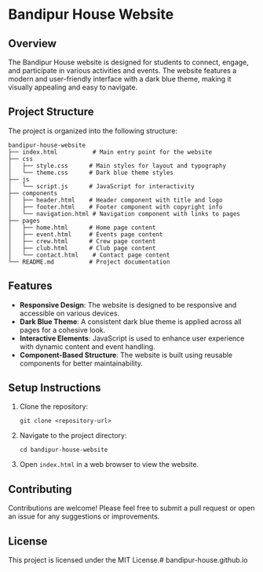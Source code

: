 # Bandipur House Website

## Overview
The Bandipur House website is designed for students to connect, engage, and participate in various activities and events. The website features a modern and user-friendly interface with a dark blue theme, making it visually appealing and easy to navigate.

## Project Structure
The project is organized into the following structure:

```
bandipur-house-website
├── index.html          # Main entry point for the website
├── css
│   ├── style.css      # Main styles for layout and typography
│   └── theme.css      # Dark blue theme styles
├── js
│   └── script.js      # JavaScript for interactivity
├── components
│   ├── header.html    # Header component with title and logo
│   ├── footer.html    # Footer component with copyright info
│   └── navigation.html # Navigation component with links to pages
├── pages
│   ├── home.html      # Home page content
│   ├── event.html     # Events page content
│   ├── crew.html      # Crew page content
│   ├── club.html      # Club page content
│   └── contact.html    # Contact page content
└── README.md          # Project documentation
```

## Features
- **Responsive Design**: The website is designed to be responsive and accessible on various devices.
- **Dark Blue Theme**: A consistent dark blue theme is applied across all pages for a cohesive look.
- **Interactive Elements**: JavaScript is used to enhance user experience with dynamic content and event handling.
- **Component-Based Structure**: The website is built using reusable components for better maintainability.

## Setup Instructions
1. Clone the repository:
   ```
   git clone <repository-url>
   ```
2. Navigate to the project directory:
   ```
   cd bandipur-house-website
   ```
3. Open `index.html` in a web browser to view the website.

## Contributing
Contributions are welcome! Please feel free to submit a pull request or open an issue for any suggestions or improvements.

## License
This project is licensed under the MIT License.# bandipur-house.github.io
